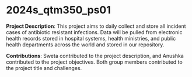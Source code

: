 # 2024s_qtm350_ps01

**Project Description**:
This project aims to daily collect and store all incident cases of antibiotic resistant infections. Data will be pulled from electronic health records stored in hospital systems, health ministries, and public health departments across the world and stored in our repository.

**Contributions**:
Sweta contributed to the project description, and Anushka contributed to the project objectives. Both group members contributed to the project title and challenges.
